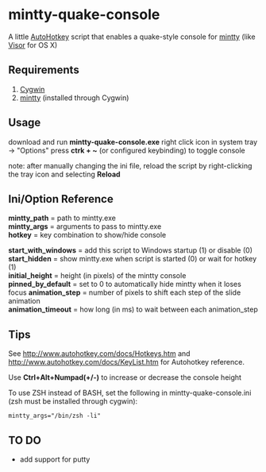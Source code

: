 # mintty-quake-console

A little [AutoHotkey](http://www.autohotkey.com/) script that enables a quake-style console for [mintty](http://code.google.com/p/mintty/) (like [Visor](http://visor.binaryage.com/) for OS X)

## Requirements
1. [Cygwin](http://www.cygwin.com/)
2. [mintty](http://code.google.com/p/mintty/) (installed through Cygwin)

## Usage
download and run **mintty-quake-console.exe**
right click icon in system tray -> "Options"
press **ctrk + ~** (or configured keybinding) to toggle console

note: after manually changing the ini file, reload the script by right-clicking the tray icon and selecting **Reload**

## Ini/Option Reference
**mintty_path** = path to mintty.exe  
**mintty_args** = arguments to pass to mintty.exe  
**hotkey** = key combination to show/hide console

**start_with_windows** = add this script to Windows startup (1) or disable (0)
**start_hidden** = show mintty.exe when script is started (0) or wait for hotkey (1)  
**initial_height** = height (in pixels) of the mintty console  
**pinned_by_default** = set to 0 to automatically hide mintty when it loses focus
**animation_step** = number of pixels to shift each step of the slide animation  
**animation_timeout** = how long (in ms) to wait between each animation_step

## Tips
See <http://www.autohotkey.com/docs/Hotkeys.htm> and <http://www.autohotkey.com/docs/KeyList.htm> for Autohotkey reference.

Use **Ctrl+Alt+Numpad(+/-)** to increase or decrease the console height

To use ZSH instead of BASH, set the following in mintty-quake-console.ini (zsh must be installed through cygwin):

	mintty_args="/bin/zsh -li"

## TO DO
* add support for putty
